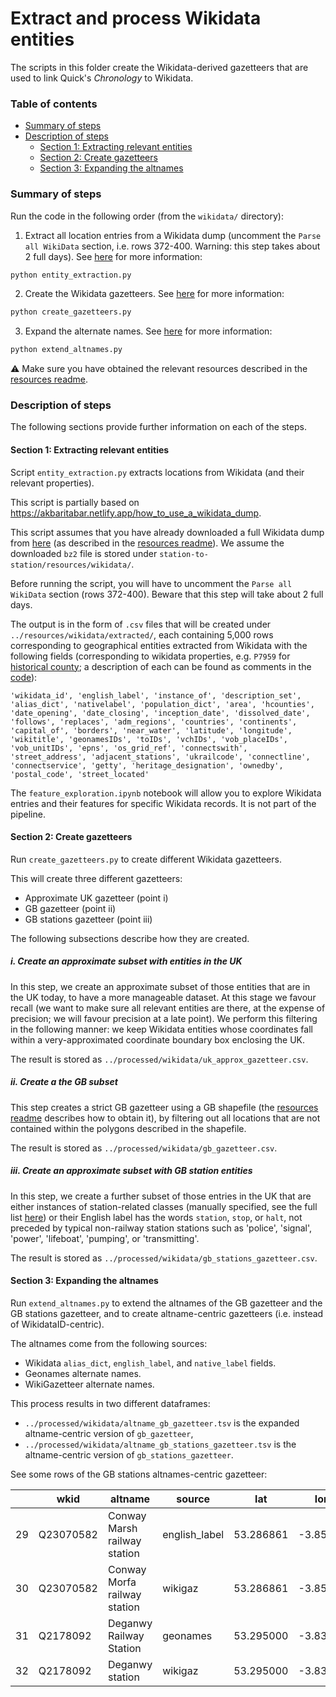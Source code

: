 # Extract and process Wikidata entities

The scripts in this folder create the Wikidata-derived gazetteers that are used to link Quick's _Chronology_ to Wikidata.

### Table of contents

- [Summary of steps](#summary-of-steps)
- [Description of steps](#description-of-steps)
  - [Section 1: Extracting relevant entities](#section-1-extracting-relevant-entities)
  - [Section 2: Create gazetteers](#section-2-create-gazetteers)
  - [Section 3: Expanding the altnames](#section-3-expanding-the-altnames)

### Summary of steps

Run the code in the following order (from the `wikidata/` directory):

1. Extract all location entries from a Wikidata dump (uncomment the `Parse all WikiData` section, i.e. rows 372-400. Warning: this step takes about 2 full days). See [here](#section-1-extracting-relevant-entities) for more information:

```bash
python entity_extraction.py
```

2. Create the Wikidata gazetteers. See [here](#section-2-create-gazetteers) for more information:

```bash
python create_gazetteers.py
```

3. Expand the alternate names. See [here](#section-3-expanding-the-altnames) for more information:

```bash
python extend_altnames.py
```

:warning: Make sure you have obtained the relevant resources described in the [resources readme](https://github.com/Living-with-machines/station-to-station/blob/main/resources.md).


### Description of steps

The following sections provide further information on each of the steps.


#### Section 1: Extracting relevant entities

Script `entity_extraction.py` extracts locations from Wikidata (and their relevant properties).

This script is partially based on https://akbaritabar.netlify.app/how_to_use_a_wikidata_dump.

This script assumes that you have already downloaded a full Wikidata dump from [here](https://dumps.wikimedia.org/wikidatawiki/entities/latest-all.json.bz2) (as described in the [resources readme](https://github.com/Living-with-machines/station-to-station/blob/main/resources.md#wikidata)). We assume the downloaded `bz2` file is stored under `station-to-station/resources/wikidata/`.

Before running the script, you will have to uncomment the `Parse all WikiData` section (rows 372-400). Beware that this step will take about 2 full days.

The output is in the form of `.csv` files that will be created under `../resources/wikidata/extracted/`, each containing 5,000 rows corresponding to geographical entities extracted from Wikidata with the following fields (corresponding to wikidata properties, e.g. `P7959` for [historical county](https://www.wikidata.org/wiki/Property:P7959); a description of each can be found as comments in the [code](https://github.com/Living-with-machines/station-to-station/blob/main/wikidata/entity_extraction.py#L37-L335)):

```
'wikidata_id', 'english_label', 'instance_of', 'description_set', 'alias_dict', 'nativelabel', 'population_dict', 'area', 'hcounties', 'date_opening', 'date_closing', 'inception_date', 'dissolved_date', 'follows', 'replaces', 'adm_regions', 'countries', 'continents', 'capital_of', 'borders', 'near_water', 'latitude', 'longitude', 'wikititle', 'geonamesIDs', 'toIDs', 'vchIDs', 'vob_placeIDs', 'vob_unitIDs', 'epns', 'os_grid_ref', 'connectswith', 'street_address', 'adjacent_stations', 'ukrailcode', 'connectline', 'connectservice', 'getty', 'heritage_designation', 'ownedby', 'postal_code', 'street_located'
```

The `feature_exploration.ipynb` notebook will allow you to explore Wikidata entries and their features for specific Wikidata records. It is not part of the pipeline.


#### Section 2: Create gazetteers

Run `create_gazetteers.py` to create different Wikidata gazetteers.

This will create three different gazetteers:
* Approximate UK gazetteer (point i)
* GB gazetteer (point ii)
* GB stations gazetteer (point iii)

The following subsections describe how they are created.

##### i. Create an approximate subset with entities in the UK

In this step, we create an approximate subset of those entities that are in the UK today, to have a more manageable dataset. At this stage we favour recall (we want to make sure all relevant entities are there, at the expense of precision; we will favour precision at a late point). We perform this filtering in the following manner: we keep Wikidata entities whose coordinates fall within a very-approximated coordinate boundary box enclosing the UK.

The result is stored as `../processed/wikidata/uk_approx_gazetteer.csv`.

##### ii. Create a the GB subset

This step creates a strict GB gazetteer using a GB shapefile (the [resources readme](https://github.com/Living-with-machines/station-to-station/blob/main/resources.md#geoshapefiles) describes how to obtain it), by filtering out all locations that are not contained within the polygons described in the shapefile.

The result is stored as `../processed/wikidata/gb_gazetteer.csv`.

##### iii. Create an approximate subset with GB station entities

In this step, we create a further subset of those entries in the UK that are either instances of station-related classes (manually specified, see the full list [here](https://github.com/Living-with-machines/station-to-station/blob/main/wikidata/create_gazetteers.py#L118-L122)) or their English label has the words `station`, `stop`, or `halt`, not preceded by typical non-railway station stations such as 'police', 'signal', 'power', 'lifeboat', 'pumping', or 'transmitting'.

The result is stored as `../processed/wikidata/gb_stations_gazetteer.csv`.


#### Section 3: Expanding the altnames

Run `extend_altnames.py` to extend the altnames of the GB gazetteer and the GB stations gazetteer, and to create altname-centric gazetteers (i.e. instead of WikidataID-centric).

The altnames come from the following sources:
* Wikidata `alias_dict`, `english_label`, and `native_label` fields.
* Geonames alternate names.
* WikiGazetteer alternate names.

This process results in two different dataframes:
* `../processed/wikidata/altname_gb_gazetteer.tsv` is the expanded altname-centric version of `gb_gazetteer`,
* `../processed/wikidata/altname_gb_stations_gazetteer.tsv` is the altname-centric version of `gb_stations_gazetteer`.

See some rows of the GB stations altnames-centric gazetteer:

|    | wkid      | altname                                   | source         | lat       | lon       |
|----|-----------|-------------------------------------------|----------------|-----------|-----------|
| 29 | Q23070582 | Conway Marsh railway station              | english_label  | 53.286861 | -3.85256  |
| 30 | Q23070582 | Conway Morfa railway station              | wikigaz        | 53.286861 | -3.85256  |
| 31 | Q2178092  | Deganwy Railway Station                   | geonames       | 53.295000 | -3.83300  |
| 32 | Q2178092  | Deganwy station                           | wikigaz        | 53.295000 | -3.83300  |

